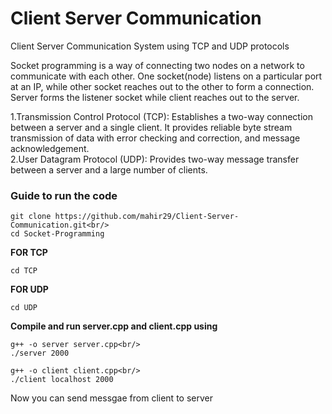 # Client Server Communication
Client Server Communication System using TCP and UDP protocols

Socket programming is a way of connecting two nodes on a network to communicate with each other. 
One socket(node) listens on a particular port at an IP, while other socket reaches out to the other to form a connection.
Server forms the listener socket while client reaches out to the server.<br/>

1.Transmission Control Protocol (TCP): Establishes a two-way connection between a server and a single client.
It provides reliable byte stream transmission of data with error checking and correction, and message acknowledgement.<br/>
2.User Datagram Protocol (UDP): Provides two-way message transfer between a server and a large number of clients.


### Guide to run the code

```
git clone https://github.com/mahir29/Client-Server-Communication.git<br/>
cd Socket-Programming
```

**FOR TCP**
```
cd TCP
```

**FOR UDP**
```
cd UDP
```

**Compile and run server.cpp and client.cpp using**

```
g++ -o server server.cpp<br/>
./server 2000
```

```
g++ -o client client.cpp<br/>
./client localhost 2000
```
Now you can send messgae from client to server
